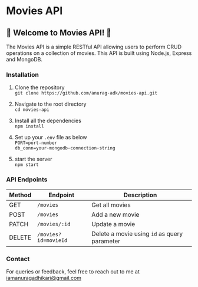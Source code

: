 # Movies API

## 🎉 Welcome to Movies API! 🎉

The Movies API is a simple RESTful API allowing users to perform CRUD operations on a collection of movies. This API is built using Node.js, Express and MongoDB.

### Installation

1. Clone the repository <br>
   `git clone https://github.com/anurag-adk/movies-api.git`

2. Navigate to the root directory<br>
   `cd movies-api`

3. Install all the dependencies<br>
   `npm install`

4. Set up your `.env` file as below<br>
   `PORT=port-number`<br>
   `db_conn=your-mongodb-connection-string`

5. start the server<br>
   `npm start`

### API Endpoints

| Method | Endpoint             | Description                                  |
| ------ | -------------------- | -------------------------------------------- |
| GET    | `/movies`            | Get all movies                               |
| POST   | `/movies`            | Add a new movie                              |
| PATCH  | `/movies/:id`        | Update a movie                               |
| DELETE | `/movies?id=movieId` | Delete a movie using `id` as query parameter |

### Contact

For queries or feedback, feel free to reach out to me at [iamanuragadhikari@gmail.com](mailto:iamanuragadhikari@gmail.com)
